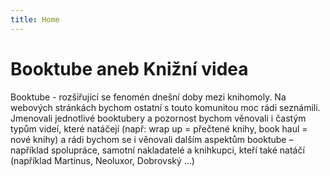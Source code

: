 ```yaml
---
title: Home
---
```


# Booktube aneb Knižní videa


Booktube - rozšiřující se fenomén dnešní doby mezi knihomoly.
Na webových stránkách bychom ostatní s touto komunitou moc rádi seznámili. Jmenovali jednotlivé booktubery a pozornost bychom věnovali i častým typům videí, které natáčejí (např: wrap up = přečtené knihy, book haul = nové knihy) a rádi bychom se i věnovali dalším aspektům booktube – například spolupráce, samotní nakladatelé a knihkupci, kteří také natáčí (například Martinus, Neoluxor, Dobrovský …)
